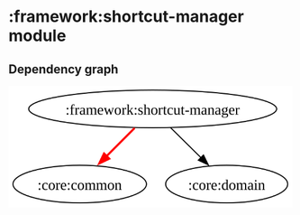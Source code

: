 # :framework:shortcut-manager module
## Dependency graph
![Dependency graph](../../docs/images/graphs/dep_graph_framework_shortcut_manager.svg)
